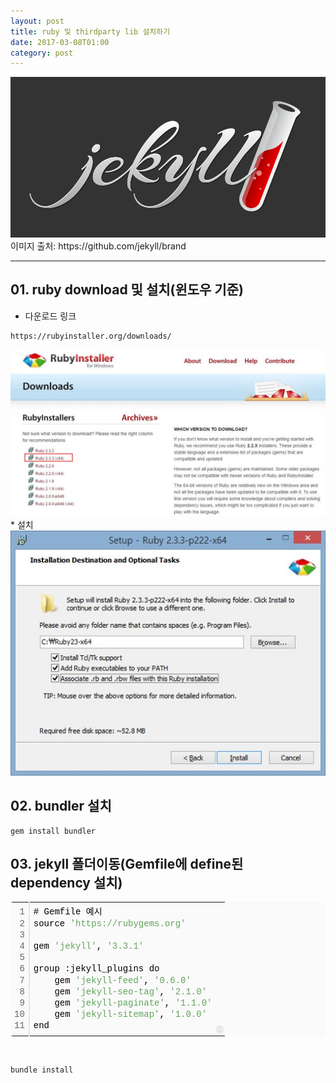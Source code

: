 ```yaml
---
layout: post
title: ruby 및 thirdparty lib 설치하기
date: 2017-03-08T01:00
category: post
---
```


<img class="fit image" src="/images/jekyll-logo-dark-solid.png">
이미지 출처: https://github.com/jekyll/brand

---

## 01. ruby download 및 설치(윈도우 기준)
* 다운로드 링크
```
https://rubyinstaller.org/downloads/
```
<img class="fit image" src="/images/post/jekyll01.jpg">
* 설치
<img class="fit image" src="/images/post/jekyll02.jpg">
 

## 02. bundler 설치

```
gem install bundler
```

## 03. jekyll 폴더이동(Gemfile에 define된 dependency 설치)
<p></p><div class="colorscripter-code" style="color:#010101; font-family:Consolas, 'Liberation Mono', Menlo, Courier, monospace !important; position:relative !important; overflow:auto"><table class="colorscripter-code-table __se_tbl_ext" style="margin:0; padding:0; border:none; background-color:#fafafa; border-radius:4px;" cellspacing="0" cellpadding="0"><tbody><tr><td style="padding:6px; border-right:2px solid #e5e5e5"><div style="margin: 0px; padding: 0px; word-break: normal; text-align: right; color: rgb(102, 102, 102); line-height: 130%;"><div style="line-height:130%">1</div><div style="line-height:130%">2</div><div style="line-height:130%">3</div><div style="line-height:130%">4</div><div style="line-height:130%">5</div><div style="line-height:130%">6</div><div style="line-height:130%">7</div><div style="line-height:130%">8</div><div style="line-height:130%">9</div><div style="line-height:130%">10</div><div style="line-height:130%">11</div></div></td><td style="padding:6px 0"><div style="margin: 0px; padding: 0px; line-height: 130%;"><div style="padding:0 6px; white-space:pre; line-height:130%">#&nbsp;Gemfile&nbsp;예시</div><div style="padding:0 6px; white-space:pre; line-height:130%">source&nbsp;<span style="color:#63a35c">'https://rubygems.org'</span></div><div style="padding:0 6px; white-space:pre; line-height:130%">&nbsp;</div><div style="padding:0 6px; white-space:pre; line-height:130%">gem&nbsp;<span style="color:#63a35c">'jekyll'</span>,&nbsp;<span style="color:#63a35c">'3.3.1'</span></div><div style="padding:0 6px; white-space:pre; line-height:130%">&nbsp;</div><div style="padding:0 6px; white-space:pre; line-height:130%">group&nbsp;:jekyll_plugins&nbsp;do</div><div style="padding:0 6px; white-space:pre; line-height:130%">&nbsp;&nbsp;&nbsp;&nbsp;gem&nbsp;<span style="color:#63a35c">'jekyll-feed'</span>,&nbsp;<span style="color:#63a35c">'0.6.0'</span></div><div style="padding:0 6px; white-space:pre; line-height:130%">&nbsp;&nbsp;&nbsp;&nbsp;gem&nbsp;<span style="color:#63a35c">'jekyll-seo-tag'</span>,&nbsp;<span style="color:#63a35c">'2.1.0'</span></div><div style="padding:0 6px; white-space:pre; line-height:130%">&nbsp;&nbsp;&nbsp;&nbsp;gem&nbsp;<span style="color:#63a35c">'jekyll-paginate'</span>,&nbsp;<span style="color:#63a35c">'1.1.0'</span></div><div style="padding:0 6px; white-space:pre; line-height:130%">&nbsp;&nbsp;&nbsp;&nbsp;gem&nbsp;<span style="color:#63a35c">'jekyll-sitemap'</span>,&nbsp;<span style="color:#63a35c">'1.0.0'</span></div><div style="padding:0 6px; white-space:pre; line-height:130%">end</div></div></td><td style="vertical-align:bottom; padding:0 2px 4px 0"><a href="http://colorscripter.com/info#e" target="_blank" style="text-decoration:none; color:white"><span style="font-size: 9px; word-break: normal; background-color: rgb(229, 229, 229); border-radius: 10px; padding: 1px;">cs</span></a></td></tr></tbody></table></div><p><br></p>

```
bundle install
```
